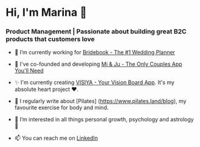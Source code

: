 <h1 align="left">Hi, I'm Marina 👋</h1>

<h3 align="left">Product Management | Passionate about building great B2C products that customers love</h3>




- 🔭 I’m currently working for [Bridebook - The #1 Wedding Planner](https://bridebook.com)
  
- 🩷 I've co-founded and developing [Mi & Ju - The Only Couples App You'll Need](https://www.miandju.app/)
  
- ✨ I'm currently creating [VISIYA - Your Vision Board App](https://www.visiya.app/). It's my absolute heart project ❤️.

- 🧘 I regularly write about [Pilates] (https://www.pilates.land/blog), my favourite exercise for body and mind.
  
- 🤔 I’m interested in all things personal growth, psychology and  astrology 🌙
  
- 📫 You can reach me on [LinkedIn](https://www.linkedin.com/in/marina-mazein/)
